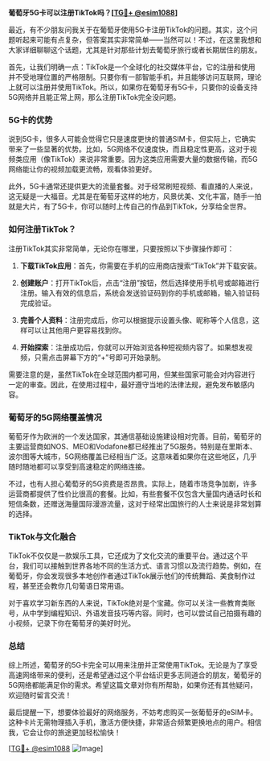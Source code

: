 **葡萄牙5G卡可以注册TikTok吗？[[TG💪+ @esim1088](https://t.me/s/esim1088)]**

最近，有不少朋友问我关于在葡萄牙使用5G卡注册TikTok的问题。其实，这个问题听起来可能有点复杂，但答案其实非常简单——当然可以！不过，在这里我想和大家详细聊聊这个话题，尤其是针对那些计划去葡萄牙旅行或者长期居住的朋友。

首先，让我们明确一点：TikTok是一个全球化的社交媒体平台，它的注册和使用并不受地理位置的严格限制。只要你有一部智能手机，并且能够访问互联网，理论上就可以注册并使用TikTok。所以，如果你在葡萄牙有5G卡，只要你的设备支持5G网络并且能正常上网，那么注册TikTok完全没问题。

### 5G卡的优势

说到5G卡，很多人可能会觉得它只是速度更快的普通SIM卡，但实际上，它确实带来了一些显著的优势。比如，5G网络不仅速度快，而且稳定性更高，这对于视频类应用（像TikTok）来说非常重要。因为这类应用需要大量的数据传输，而5G网络能让你的视频加载更流畅，观看体验更好。

此外，5G卡通常还提供更大的流量套餐。对于经常刷短视频、看直播的人来说，这无疑是一大福音。尤其是在葡萄牙这样的地方，风景优美、文化丰富，随手一拍就是大片，有了5G卡，你可以随时上传自己的作品到TikTok，分享给全世界。

### 如何注册TikTok？

注册TikTok其实非常简单，无论你在哪里，只要按照以下步骤操作即可：

1. **下载TikTok应用**：首先，你需要在手机的应用商店搜索“TikTok”并下载安装。
   
2. **创建账户**：打开TikTok后，点击“注册”按钮，然后选择使用手机号或邮箱进行注册。输入有效的信息后，系统会发送验证码到你的手机或邮箱，输入验证码完成验证。

3. **完善个人资料**：注册完成后，你可以根据提示设置头像、昵称等个人信息，这样可以让其他用户更容易找到你。

4. **开始探索**：注册成功后，你就可以开始浏览各种短视频内容了。如果想发视频，只需点击屏幕下方的“+”号即可开始录制。

需要注意的是，虽然TikTok在全球范围内都可用，但某些国家可能会对内容进行一定的审查。因此，在使用过程中，最好遵守当地的法律法规，避免发布敏感内容。

### 葡萄牙的5G网络覆盖情况

葡萄牙作为欧洲的一个发达国家，其通信基础设施建设相对完善。目前，葡萄牙的主要运营商如NOS、MEO和Vodafone都已经推出了5G服务。特别是在里斯本、波尔图等大城市，5G网络覆盖已经相当广泛。这意味着如果你在这些地区，几乎随时随地都可以享受到高速稳定的网络连接。

不过，也有人担心葡萄牙的5G资费是否昂贵。实际上，随着市场竞争加剧，许多运营商都提供了性价比很高的套餐。比如，有些套餐不仅包含大量国内通话时长和短信条数，还赠送海量国际漫游流量，这对于经常出国旅行的人士来说是非常划算的选择。

### TikTok与文化融合

TikTok不仅仅是一款娱乐工具，它还成为了文化交流的重要平台。通过这个平台，我们可以接触到世界各地不同的生活方式、语言习惯以及流行趋势。例如，在葡萄牙，你会发现很多本地创作者通过TikTok展示他们的传统舞蹈、美食制作过程，甚至还会教你几句葡语日常用语。

对于喜欢学习新东西的人来说，TikTok绝对是个宝藏。你可以关注一些教育类账号，从中学到编程知识、外语发音技巧等内容。同时，也可以尝试自己拍摄有趣的小视频，记录下你在葡萄牙的美好时光。

### 总结

综上所述，葡萄牙的5G卡完全可以用来注册并正常使用TikTok。无论是为了享受高速网络带来的便利，还是希望通过这个平台结识更多志同道合的朋友，葡萄牙的5G网络都能满足你的需求。希望这篇文章对你有所帮助，如果你还有其他疑问，欢迎随时留言交流！

最后提醒一下，想要体验最好的网络服务，不妨考虑购买一张葡萄牙的eSIM卡。这种卡片无需物理插入手机，激活方便快捷，非常适合频繁更换地点的用户。相信我，它会让你的旅途更加轻松愉快！

[[TG💪+ @esim1088](https://t.me/s/esim1088) ![Image](https://i.postimg.cc/4NQfJmqS/Snipaste-2025-05-13-00-14-12.png)]